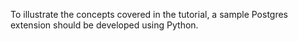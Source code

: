 To illustrate the concepts covered in the tutorial, a sample Postgres extension should be developed using Python.
